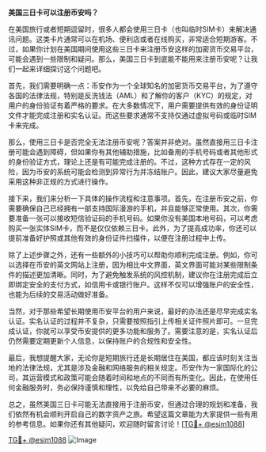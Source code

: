 **美国三日卡可以注册币安吗？**

在美国旅行或者短期逗留时，很多人都会使用三日卡（也叫临时SIM卡）来解决通讯问题。这类卡片通常可以在机场、便利店或者在线购买，非常适合短期游客。不过，如果你计划在美国期间使用这些三日卡来注册币安这样的加密货币交易平台，可能会遇到一些限制和疑问。那么，美国三日卡到底能不能用来注册币安呢？让我们一起来详细探讨这个问题吧。

首先，我们需要明确一点：币安作为一个全球知名的加密货币交易平台，为了遵守各国的法律法规，特别是反洗钱法（AML）和了解你的客户（KYC）的规定，对用户的身份验证有着严格的要求。在大多数情况下，用户需要提供有效的身份证明文件才能完成注册和实名认证。而这些要求通常不支持仅通过虚拟号码或临时SIM卡来完成。

那么，使用三日卡是否完全无法注册币安呢？答案并非绝对。虽然直接用三日卡注册可能会遇到障碍，但如果你有其他辅助措施，比如备用的手机号码或者其他形式的身份验证方式，理论上还是有可能完成注册的。不过，这种方式存在一定的风险，因为币安的系统可能会检测到异常行为并冻结账户。因此，建议大家尽量避免采用这种非正规的方式进行操作。

接下来，我们来分析一下具体的操作流程和注意事项。首先，在注册币安之前，你需要确保自己已经拥有一部支持国际漫游的手机，并且能够正常使用。其次，你需要准备一张可以接收短信验证码的手机号码。如果你没有美国本地号码，可以考虑购买一张实体SIM卡，而不是仅仅依赖三日卡。此外，为了提高成功率，你还可以提前准备好护照或其他有效的身份证件扫描件，以便在注册过程中上传。

除了上述步骤之外，还有一些额外的小技巧可以帮助你顺利完成注册。例如，你可以选择在币安的英文网站上注册，因为相比中文界面，英文界面可能对某些限制条件的描述更加清晰。同时，为了避免触发系统的风控机制，建议你在注册完成后立即绑定安全的支付方式，如信用卡或银行账户。这样不仅可以增强账户的安全性，也能为后续的交易活动做好准备。

当然，对于那些希望长期使用币安平台的用户来说，最好的办法还是尽早完成实名认证。实名认证的过程并不复杂，只需要按照指引上传相关证件照片即可。一旦完成认证，你就可以享受币安提供的更多功能和服务了。需要注意的是，实名认证后仍然需要定期更新个人信息，以保持账户的合规性和安全性。

最后，我想提醒大家，无论你是短期旅行还是长期居住在美国，都应该时刻关注当地的法律法规，尤其是涉及金融和网络服务的相关规定。币安作为一家国际化的公司，其运营模式和政策可能会随着时间和地点的不同而有所变化。因此，在使用任何金融服务时，务必保持谨慎和理性，以免给自己带来不必要的麻烦。

总之，虽然美国三日卡可能无法直接用于注册币安，但通过合理的规划和准备，我们依然有机会顺利开启自己的数字资产之旅。希望这篇文章能为大家提供一些有用的参考信息。如果你还有其他疑问，欢迎随时留言讨论！[[TG💪+ @esim1088](https://t.me/s/esim1088)]

[TG💪+ @esim1088](https://t.me/s/esim1088) ![Image](https://i.postimg.cc/4NQfJmqS/Snipaste-2025-05-13-00-14-12.png)